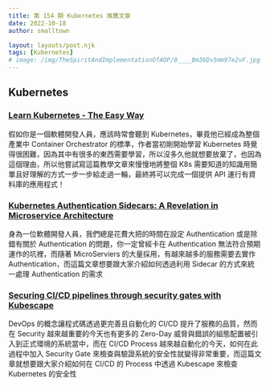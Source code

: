 ```yaml
---
title: 第 154 期 Kubernetes 推薦文章
date: 2022-10-18
author: smalltown

layout: layouts/post.njk
tags: [Kubernetes]
# image: /img/TheSpiritAndImplementationOfAOP/0____Bm36Dv5mm97e2vF.jpg
---
```


## Kubernetes

<!-- summary -->
### [Learn Kubernetes - The Easy Way](https://programmingpercy.tech/blog/learn-kubernetes-the-easy-way)

假如你是一個軟體開發人員，應該時常會聽到 Kubernetes，畢竟他已經成為整個產業中 Container Orchestrator 的標準，作者當初剛開始學習 Kubernetes 時覺得很困難，因為其中有很多的東西需要學習，所以沒多久他就想要放棄了，也因為這個理由，所以他嘗試寫這篇教學文章來慢慢地將整個 K8s 需要知道的知識用簡單且好理解的方式一步一步給走過一輪，最終將可以完成一個提供 API 運行有資料庫的應用程式！
<!-- summary -->

### [Kubernetes Authentication Sidecars: A Revelation in Microservice Architecture](https://betterprogramming.pub/kubernetes-authentication-sidecars-a-revelation-in-microservice-architecture-12c4608189ab)

身為一位軟體開發人員，我們總是花費大把的時間在設定 Authentication 或是除錯有關於 Authentication 的問題，你一定曾經卡在 Authentication 無法符合預期運作的坑裡，而隨著 MicroServiers 的大量採用，有越來越多的服務需要去實作 Authentication，而這篇文章想要跟大家介紹如何透過利用 Sidecar 的方式來統一處理 Authentication 的需求

### [Securing CI/CD pipelines through security gates with Kubescape ](https://www.cncf.io/blog/2022/10/14/securing-ci-cd-pipelines-through-security-gates-with-kubescape/)

DevOps 的概念讓程式碼透過更完善且自動化的 CI/CD 提升了服務的品質，然而在 Security 越來越重要的今天也有更多的 Zero-Day 威脅與錯誤的組態配置被引入到正式環境的系統當中，而在 CI/CD Process 越來越自動化的今天，如何在此過程中加入 Security Gate 來檢查與驗證系統的安全性就變得非常重要，而這篇文章就想要跟大家介紹如何在 CI/CD 的 Process 中透過 Kubescape 來檢查 Kubernetes 的安全性